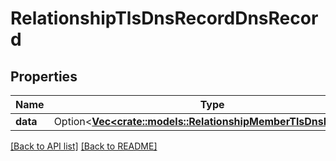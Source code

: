 # RelationshipTlsDnsRecordDnsRecord

## Properties

Name | Type | Description | Notes
------------ | ------------- | ------------- | -------------
**data** | Option<[**Vec&lt;crate::models::RelationshipMemberTlsDnsRecord&gt;**](RelationshipMemberTlsDnsRecord.md)> |  | 

[[Back to API list]](../README.md#documentation-for-api-endpoints) [[Back to README]](../README.md)


